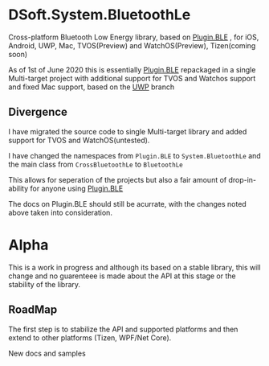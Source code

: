 # DSoft.System.BluetoothLe
Cross-platform Bluetooth Low Energy library, based on [Plugin.BLE](https://github.com/xabre/xamarin-bluetooth-le) ,  for iOS, Android, UWP, Mac, TVOS(Preview) and WatchOS(Preview), Tizen(coming soon)

As of 1st of June 2020 this is essentially [Plugin.BLE](https://github.com/xabre/xamarin-bluetooth-le) repackaged in a single Multi-target project with additional support for TVOS and Watchos support and fixed Mac support, based on the [UWP](https://github.com/xabre/xamarin-bluetooth-le/tree/uwp_creators_update) branch

## Divergence

I have migrated the source code to single Multi-target library and added support for TVOS and WatchOS(untested).

I have changed the namespaces from `Plugin.BLE` to `System.BluetoothLe` and the main class from `CrossBluetoothLe` to `BluetoothLe`

This allows for seperation of the projects but also a fair amount of drop-in-ability for anyone using [Plugin.BLE](https://github.com/xabre/xamarin-bluetooth-le)

The docs on Plugin.BLE should still be acurrate, with the changes noted above taken into consideration.

# Alpha

This is a work in progress and although its based on a stable library, this will change and no guarenteee is made about the API at this stage or the stability of the library.

## RoadMap

The first step is to stabilize the API and supported platforms and then extend to other platforms (Tizen, WPF/Net Core).

New docs and samples

